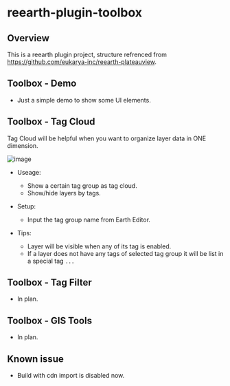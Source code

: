 # reearth-plugin-toolbox

## Overview

This is a reearth plugin project, structure refrenced from https://github.com/eukarya-inc/reearth-plateauview.

## Toolbox - Demo

- Just a simple demo to show some UI elements.

## Toolbox - Tag Cloud

Tag Cloud will be helpful when you want to organize layer data in ONE dimension.

![image](https://user-images.githubusercontent.com/21994748/182850183-b6673d82-c06e-445c-9b28-c2b5de88be77.png)

- Useage:
  - Show a certain tag group as tag cloud.
  - Show/hide layers by tags.
  
- Setup:
  - Input the tag group name from Earth Editor.

- Tips:
  - Layer will be visible when any of its tag is enabled.
  - If a layer does not have any tags of selected tag group it will be list in a special tag `...`

## Toolbox - Tag Filter

- In plan.

## Toolbox -  GIS Tools

- In plan.
## Known issue

- Build with cdn import is disabled now.
